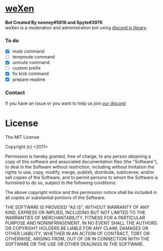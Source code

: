 # [weXen ](https://discordapp.com/oauth2/authorize?&client_id=460153151073288202&scope=bot&permissions=8)
**Bot Created By neoney#5816 and Spyte#3976**\
weXen is a moderation and administration bot using [discord.js library](https://discord.js.org).
### To do
- [x] mute command
- [ ] tempmute command
- [x] unmute command
- [ ] custom prefix
- [x] fix kick command
- [x] prepare readme
### Contact 
If you have an issue or you want to help us join [our discord](https://discord.gg/PMFET9W)
# License
The MIT License

Copyright (c) <2011>

Permission is hereby granted, free of charge, to any person obtaining a copy of this software and associated documentation files (the "Software"), to deal in the Software without restriction, including without limitation the rights to use, copy, modify, merge, publish, distribute, sublicense, and/or sell copies of the Software, and to permit persons to whom the Software is furnished to do so, subject to the following conditions:

The above copyright notice and this permission notice shall be included in all copies or substantial portions of the Software.

THE SOFTWARE IS PROVIDED "AS IS", WITHOUT WARRANTY OF ANY KIND, EXPRESS OR IMPLIED, INCLUDING BUT NOT LIMITED TO THE WARRANTIES OF MERCHANTABILITY, FITNESS FOR A PARTICULAR PURPOSE AND NONINFRINGEMENT. IN NO EVENT SHALL THE AUTHORS OR COPYRIGHT HOLDERS BE LIABLE FOR ANY CLAIM, DAMAGES OR OTHER LIABILITY, WHETHER IN AN ACTION OF CONTRACT, TORT OR OTHERWISE, ARISING FROM, OUT OF OR IN CONNECTION WITH THE SOFTWARE OR THE USE OR OTHER DEALINGS IN THE SOFTWARE.
